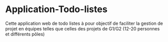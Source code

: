 # Application-Todo-listes
Cette application web de todo listes à pour objectif de faciliter la gestion de projet en équipes telles que celles des projets de G1/G2 (12-20 personnes et différents pôles)
